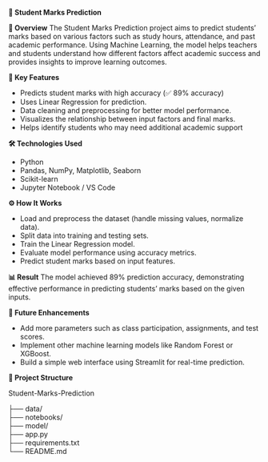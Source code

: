 **🎯 Student Marks Prediction**


**📘 Overview**
The Student Marks Prediction project aims to predict students’ marks based on various factors such as study hours, attendance, and past academic performance. Using Machine Learning, the model helps teachers and students understand how different factors affect academic success and provides insights to improve learning outcomes.


**🧠 Key Features**
- Predicts student marks with high accuracy (✅ 89% accuracy)
- Uses Linear Regression for prediction.
- Data cleaning and preprocessing for better model performance.
- Visualizes the relationship between input factors and final marks.
- Helps identify students who may need additional academic support


**🛠️ Technologies Used**
- Python
- Pandas, NumPy, Matplotlib, Seaborn
- Scikit-learn
- Jupyter Notebook / VS Code


**⚙️ How It Works**
- Load and preprocess the dataset (handle missing values, normalize data).
- Split data into training and testing sets.
- Train the Linear Regression model.
- Evaluate model performance using accuracy metrics.
- Predict student marks based on input features.


**📊 Result**
The model achieved 89% prediction accuracy, demonstrating effective performance in predicting students’ marks based on the given inputs.


**🚀 Future Enhancements**
- Add more parameters such as class participation, assignments, and test scores.
- Implement other machine learning models like Random Forest or XGBoost.
- Build a simple web interface using Streamlit for real-time prediction.


**📁 Project Structure**

Student-Marks-Prediction

├── data/                
├── notebooks/            
├── model/                
├── app.py                
├── requirements.txt    
└── README.md            



